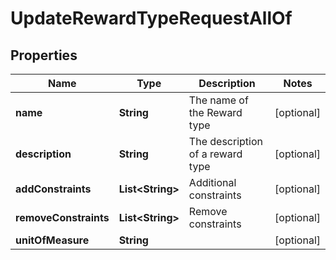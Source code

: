 

# UpdateRewardTypeRequestAllOf


## Properties

Name | Type | Description | Notes
------------ | ------------- | ------------- | -------------
**name** | **String** | The name of the Reward type |  [optional]
**description** | **String** | The description of a reward type |  [optional]
**addConstraints** | **List&lt;String&gt;** | Additional constraints |  [optional]
**removeConstraints** | **List&lt;String&gt;** | Remove constraints |  [optional]
**unitOfMeasure** | **String** |  |  [optional]



